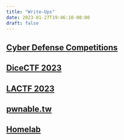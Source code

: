 ```yaml
---
title: "Write-Ups"
date: 2023-01-27T19:46:10-08:00
draft: false
---
```


## [Cyber Defense Competitions](/write-ups/ccdc)

## [DiceCTF 2023](/write-ups/dice23)

## [LACTF 2023](/write-ups/lactf23)

## [pwnable.tw](/write-ups/pwnable)

## [Homelab](/home/homelab)
